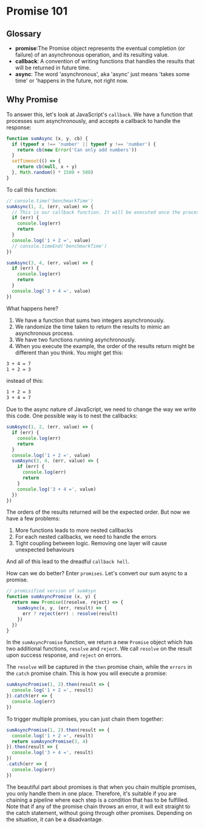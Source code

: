 # Promise 101

## Glossary 

- __promise__:The Promise object represents the eventual completion (or failure) of an asynchronous operation, and its resulting value.
- __callback__: A convention of writing functions that handles the results that will be returned in future time.
- __async__: The word 'asynchronous', aka 'async' just means 'takes some time' or 'happens in the future, not right now.


## Why Promise

To answer this, let's look at JavaScript's `callback`. We have a function that processes sum asynchronously, and accepts a callback to handle the response:

```javascript
function sumAsync (x, y, cb) {
  if (typeof x !== 'number' || typeof y !== 'number') {
    return cb(new Error('Can only add numbers'))
  }
  setTimeout(() => {
    return cb(null, x + y)
  }, Math.random() * 1500 + 500)
}
```

To call this function:
```javascript
// console.time('benchmarkTime')
sumAsync(1, 2, (err, value) => {
  // This is our callback function. It will be executed once the process completes.
  if (err) {
    console.log(err)
    return
  }
  console.log('1 + 2 =', value)
  // console.timeEnd('benchmarkTime')
})

sumAsync(3, 4, (err, value) => {
  if (err) {
    console.log(err)
    return
  }
  console.log('3 + 4 =', value)
})
```

What happens here?
1. We have a function that sums two integers asynchronously. 
2. We randomize the time taken to return the results to mimic an asynchronous process.
3. We have two functions running asynchronously.
4. When you execute the example, the order of the results return might be different than you think. You might get this:

```bash
3 + 4 = 7
1 + 2 = 3
```

instead of this:

```bash
1 + 2 = 3
3 + 4 = 7
```

Due to the async nature of JavaScript, we need to change the way we write this code. One possible way is to nest the callbacks:

```javascript
sumAsync(1, 2, (err, value) => {
  if (err) {
    console.log(err)
    return
  }
  console.log('1 + 2 =', value)
  sumAsync(3, 4, (err, value) => {
    if (err) {
      console.log(err)
      return
    }
    console.log('3 + 4 =', value)
  })
})
```
The orders of the results returned will be the expected order. But now we have a few problems:

1. More functions leads to more nested callbacks
2. For each nested callbacks, we need to handle the errors
3. Tight coupling between logic. Removing one layer will cause unexpected behaviours

And all of this lead to the dreadful `callback hell`. 

How can we do better? Enter `promises`. Let's convert our sum async to a promise.

```javascript
// promisified version of sumAsyn
function sumAsyncPromise (x, y) {
  return new Promise((resolve, reject) => {
    sumAsync(x, y, (err, result) => {
      err ? reject(err) : resolve(result)
    })
  })
}
```

In the `sumAsyncPromise` function, we return a new `Promise` object which has two additional functions, `resolve` and `reject`.
We call `resolve` on the result upon success response, and `reject` on errors.

The `resolve` will be captured in the `then` promise chain, while the `errors` in the `catch` promise chain. This is how you will execute a promise:
```javascript
sumAsyncPromise(1, 2).then(result => {
  console.log('1 + 2 =', result)
}).catch(err => {
  console.log(err)
})
```

To trigger multiple promises, you can just chain them together:

```javascript
sumAsyncPromise(1, 2).then(result => {
  console.log('1 + 2 =', result)
  return sumAsyncPromise(3, 4)
}).then(result => {
  console.log('3 + 4 =', result)
})
.catch(err => {
  console.log(err)
})
```

The beautiful part about promises is that when you chain multiple promises, you only handle them in one place.
Therefore, it's suitable if you are chaining a pipeline where each step is a condition that has to be fulfilled.
Note that if any of the promise chain throws an error, it will exit straight to the catch statement, without going through other promises.
Depending on the situation, it can be a disadvantage.
